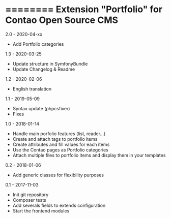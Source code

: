 ========
Extension "Portfolio" for Contao Open Source CMS
========
2.0 - 2020-04-xx
- Add Portfolio categories

1.3 - 2020-03-25
- Update structure in SymfonyBundle
- Update Changelog & Readme

1.2 - 2020-02-06
- English translation

1.1 - 2019-05-09
- Syntax update (phpcsfixer)
- Fixes

1.0 - 2018-01-14
- Handle main porfolio features (list, reader...)
- Create and attach tags to portfolio items
- Create attributes and fill values for each items
- Use the Contao pages as Portfolio categories
- Attach multiple files to portfolio items and display them in your templates

0.2 - 2018-01-06
- Add generic classes for flexibility purposes

0.1 - 2017-11-03
- Init git repository
- Composer tests
- Add severals fields to extends configuration
- Start the frontend modules